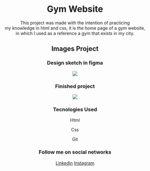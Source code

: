 <h1 align="center">Gym Website</h1>

<p align="center">This project was made with the intention of practicing </br> 
my knowledge in html and css, it is the home page of a gym website, </br>
in which I used as a reference a gym that exists in my city.</p>

<h2 align="center">Images Project</h2>
<h3 align="center">Design sketch in figma</h3>
<div align="center">
  <img src="https://user-images.githubusercontent.com/91911910/202868041-436c9610-c948-4692-a088-4b976b109fbe.png"/>
</div>
<h3 align="center">Finished project</h3>
<div align="center">
  <img src="https://user-images.githubusercontent.com/91911910/202868406-5d5c8f64-c4f7-4a96-a850-01b0e80b28b7.png"/>
</div>

<h3 align="center">Tecnologies Used</h3>
<p align="center">Html</p>
<p align="center">Css</p>
<p align="center">Git</p>

<h3 align="center">Follow me on social networks</h3>
<div align="center">
<a href="https://www.linkedin.com/in/maciel-zeferino">Linkedin</a>
<a href="https://www.instagram.com/maciel.zeferino/">Instagram</a>
</div>
